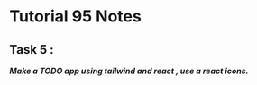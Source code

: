 # Tutorial **95** Notes

## Task 5 :

***Make a TODO app using tailwind and react , use a react icons.***